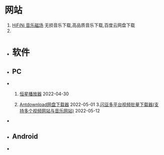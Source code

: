 # 网站

1. [HiFiNi 音乐磁场](https://www.hifini.com/?ref=www.9eip.com) 
 无损音乐下载,高品质音乐下载,百度云网盘下载
2.
- # 软件
- ## PC
- 1. [恒星播放器](https://www.appinn.com/stellarplayer/  ) 2022-04-30
  
  
  2. [Antdownload网盘下载器](https://www.haitangw.net/2488.html/) 2022-05-01
  3.[闪豆多平台视频批量下载器(支持多个视频网站与音乐网站)](https://www.klcka.com/html/13846.html#download ) 2022-05-12
-
- ## Android
-